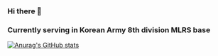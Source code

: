### Hi there 👋
### Currently serving in Korean Army 8th division MLRS base

[![Anurag's GitHub stats](https://github-readme-stats.vercel.app/api?username=james98k)](https://github.com/anuraghazra/github-readme-stats)

<!--
**james98k/james98k** is a ✨ _special_ ✨ repository because its `README.md` (this file) appears on your GitHub profile.

Here are some ideas to get you started:

- 🔭 I’m currently working on ...
- 🌱 I’m currently learning ...
- 👯 I’m looking to collaborate on ...
- 🤔 I’m looking for help with ...
- 💬 Ask me about ...
- 📫 How to reach me: ...
- 😄 Pronouns: ...
- ⚡ Fun fact: ...
-->
